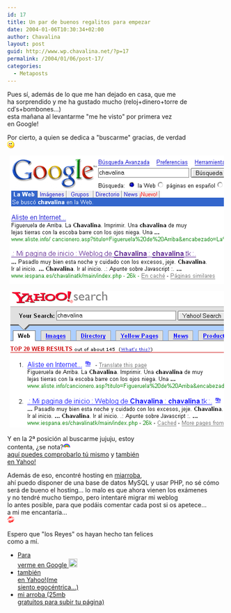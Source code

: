 ```yaml
---
id: 17
title: Un par de buenos regalitos para empezar
date: 2004-01-06T10:30:34+02:00
author: Chavalina
layout: post
guid: http://www.wp.chavalina.net/?p=17
permalink: /2004/01/06/post-17/
categories:
  - Metaposts
---
```

Pues s&iacute;, adem&aacute;s de lo que me han dejado en casa, que me  
ha sorprendido y me ha gustado mucho (reloj+dinero+torre de cd&prime;s+bombones&#8230;)  
esta ma&ntilde;ana al levantarme "me he visto" por primera vez  
en Google!

Por cierto, a quien se dedica a "buscarme" gracias, de verdad  
![emo](/imagenes/emoticonos/guino.gif) 

<p align="center">
  <a href="http://www.google.es/search?hl=es&ie=UTF-8&oe=UTF-8&q=chavalina&btnG=B%C3%BAsqueda+en+Google&meta=" target="_blank"><img src="./imagenes/fotos/google.gif" border="0" alt="Chavalina en Google!" /></a>
</p>

<p align="center">
  <a href="http://search.yahoo.com/search?fr=fp-pull-web-t&p=chavalina" target="_blank"><img src="./imagenes/fotos/yahoo.gif" alt="Chavalina en Yahoo" border="0" /></a>
</p>

<p align="left">
  Y en la 2&ordf; posici&oacute;n al buscarme jujuju, estoy<br /> contenta, &iquest;se nota?<img src="/imagenes/emoticonos/arcoiris.gif" alt="emo" /><a href="http://www.google.es/search?hl=es&ie=UTF-8&oe=UTF-8&q=chavalina&btnG=B%C3%BAsqueda+en+Google&meta=" target="_blank"><br /> aqu&iacute; puedes comprobarlo t&uacute; mismo</a> y <a href="http://search.yahoo.com/search?fr=fp-pull-web-t&p=chavalina" target="_blank">tambi&eacute;n<br /> en Yahoo!</a>
</p>

<p align="left">
  Adem&aacute;s de eso, encontr&eacute; hosting en <a href="http://www.miarroba.com" target="_blank">miarroba</a>,<br /> ah&iacute; puedo disponer de una base de datos MySQL y usar <span title="HiperText Preprocessor" class="anotacion">PHP</span>, no s&eacute; c&oacute;mo<br /> ser&aacute; de bueno el hosting&#8230; lo malo es que ahora vienen los ex&aacute;menes<br /> y no tendr&eacute; mucho tiempo, pero intentar&eacute; migrar mi weblog<br /> lo antes posible, para que pod&aacute;is comentar cada post si os apetece&#8230;<br /> a mi me encantar&iacute;a&#8230;<br /> <img src="/imagenes/emoticonos/beso.gif" alt="emo" />
</p>

<p align="left">
  Espero que "los Reyes" os hayan hecho tan felices<br /> como a m&iacute;.
</p>

  * <a href="http://www.google.es/search?hl=es&ie=UTF-8&oe=UTF-8&q=chavalina&btnG=B%C3%BAsqueda+en+Google&meta=" target="_blank">Para<br /> verme en Google </a> <a href="http://www.google.es/search?hl=es&ie=UTF-8&oe=UTF-8&q=chavalina&btnG=B%C3%BAsqueda+en+Google&meta=" target="_blank"><img src="./imagenes/emoticonos/happy.gif" width="20" height="20" border="0" /></a>
  * <a href="http://search.yahoo.com/search?fr=fp-pull-web-t&p=chavalina" target="_blank">tambi&eacute;n<br /> en Yahoo!</a><a href="http://search.yahoo.com/search?fr=fp-pull-web-t&p=chavalina" target="_blank">(me<br /> siento egoc&eacute;ntrica&#8230;)</a>
  * <a href="http://www.miarroba.com" target="_blank">mi arroba (25mb<br /> gratuitos para subir tu p&aacute;gina)</a>